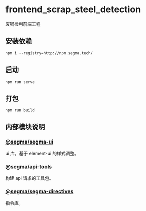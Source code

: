 # frontend_scrap_steel_detection

废钢检判前端工程

## 安装依赖

```
npm i --registry=http://npm.segma.tech/
```

## 启动

```
npm run serve
```

## 打包

```
npm run build
```

## 内部模块说明

### [@segma/segma-ui](http://npm.segma.tech/-/web/detail/@segma/segma-ui)

ui 库，基于 element-ui 的样式调整。

### [@segma/api-tools](http://npm.segma.tech/-/web/detail/@segma/api-tools)

构建 api 请求的工具包。

### [@segma/segma-directives](http://npm.segma.tech/-/web/detail/@segma/segma-directives)

指令库。
